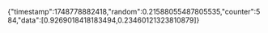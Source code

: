 {"timestamp":1748778882418,"random":0.21588055487805535,"counter":584,"data":[0.9269018418183494,0.23460121323810879]}
